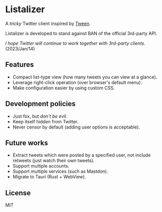 # Listalizer

A *tricky* Twitter client inspired by [Tween](https://sites.google.com/site/tweentwitterclient/).

Listalizer is developed to stand against BAN of the official 3rd-party API.

*I hope Twitter will continue to work together with 3rd-party clients.*
(2023/Jan/14)

## Features

- Compact list-type view (how many tweets you can view at a glance).
- Leverage right-click operation (over browser's default menu).
- Make configuration easier by using custom CSS.

## Development policies

- Just fox, but *don't be evil*.
- Keep itself hidden from Twitter.
- Never censor by default (adding user options is acceptable).

## Future works

- Extract tweets which were posted by a specified user, not include retweets (just watch their own tweets).
- Support multiple accounts.
- Support multiple services (such as Mastdon).
- Migrate to Tauri (Rust + WebView).

## License

MIT
